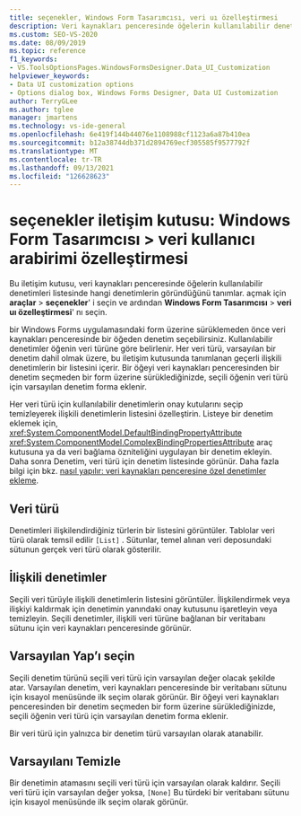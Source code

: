 ```yaml
---
title: seçenekler, Windows Form Tasarımcısı, veri uı özelleştirmesi
description: Veri kaynakları penceresinde öğelerin kullanılabilir denetimleri listesinde hangi denetimlerin göründüğünü tanımlamak için veri UI özelleştirmesi sayfasını nasıl kullanacağınızı öğrenin.
ms.custom: SEO-VS-2020
ms.date: 08/09/2019
ms.topic: reference
f1_keywords:
- VS.ToolsOptionsPages.WindowsFormsDesigner.Data_UI_Customization
helpviewer_keywords:
- Data UI customization options
- Options dialog box, Windows Forms Designer, Data UI Customization
author: TerryGLee
ms.author: tglee
manager: jmartens
ms.technology: vs-ide-general
ms.openlocfilehash: 6e419f144b44076e1108988cf1123a6a87b410ea
ms.sourcegitcommit: b12a38744db371d2894769ecf305585f9577792f
ms.translationtype: MT
ms.contentlocale: tr-TR
ms.lasthandoff: 09/13/2021
ms.locfileid: "126628623"
---
```

# <a name="options-dialog-box-windows-forms-designer--data-ui-customization"></a>seçenekler iletişim kutusu: Windows Form Tasarımcısı > veri kullanıcı arabirimi özelleştirmesi

Bu iletişim kutusu, veri kaynakları penceresinde öğelerin kullanılabilir denetimleri listesinde hangi denetimlerin göründüğünü tanımlar. açmak için **araçlar**  >  **seçenekler**' i seçin ve ardından **Windows Form Tasarımcısı**  >  **veri uı özelleştirmesi**' nı seçin.

bir Windows Forms uygulamasındaki form üzerine sürüklemeden önce veri kaynakları penceresinde bir öğeden denetim seçebilirsiniz. Kullanılabilir denetimler öğenin veri türüne göre belirlenir. Her veri türü, varsayılan bir denetim dahil olmak üzere, bu iletişim kutusunda tanımlanan geçerli ilişkili denetimlerin bir listesini içerir. Bir öğeyi veri kaynakları penceresinden bir denetim seçmeden bir form üzerine sürüklediğinizde, seçili öğenin veri türü için varsayılan denetim forma eklenir.

Her veri türü için kullanılabilir denetimlerin onay kutularını seçip temizleyerek ilişkili denetimlerin listesini özelleştirin. Listeye bir denetim eklemek için, <xref:System.ComponentModel.DefaultBindingPropertyAttribute> <xref:System.ComponentModel.ComplexBindingPropertiesAttribute> araç kutusuna ya da veri bağlama özniteliğini uygulayan bir denetim ekleyin. Daha sonra Denetim, veri türü için denetim listesinde görünür. Daha fazla bilgi için bkz. [nasıl yapılır: veri kaynakları penceresine özel denetimler ekleme](../..//data-tools/add-custom-controls-to-the-data-sources-window.md).

## <a name="data-type"></a>Veri türü

Denetimleri ilişkilendirdiğiniz türlerin bir listesini görüntüler. Tablolar veri türü olarak temsil edilir `[List]` . Sütunlar, temel alınan veri deposundaki sütunun gerçek veri türü olarak gösterilir.

## <a name="associated-controls"></a>İlişkili denetimler

Seçili veri türüyle ilişkili denetimlerin listesini görüntüler. İlişkilendirmek veya ilişkiyi kaldırmak için denetimin yanındaki onay kutusunu işaretleyin veya temizleyin. Seçili denetimler, ilişkili veri türüne bağlanan bir veritabanı sütunu için veri kaynakları penceresinde görünür.

## <a name="set-default"></a>Varsayılan Yap’ı seçin

Seçili denetim türünü seçili veri türü için varsayılan değer olacak şekilde atar. Varsayılan denetim, veri kaynakları penceresinde bir veritabanı sütunu için kısayol menüsünde ilk seçim olarak görünür. Bir öğeyi veri kaynakları penceresinden bir denetim seçmeden bir form üzerine sürüklediğinizde, seçili öğenin veri türü için varsayılan denetim forma eklenir.

Bir veri türü için yalnızca bir denetim türü varsayılan olarak atanabilir.

## <a name="clear-default"></a>Varsayılanı Temizle

Bir denetimin atamasını seçili veri türü için varsayılan olarak kaldırır. Seçili veri türü için varsayılan değer yoksa, `[None]` Bu türdeki bir veritabanı sütunu için kısayol menüsünde ilk seçim olarak görünür.
